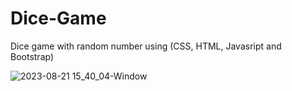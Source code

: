# Dice-Game
Dice game with random number using (CSS, HTML, Javasript and Bootstrap)

![2023-08-21 15_40_04-Window](https://github.com/ArisMpakalakos/Dice-Game/assets/97790385/9cb0f4db-a71b-4c09-a8ed-0d2450cdea7a)
